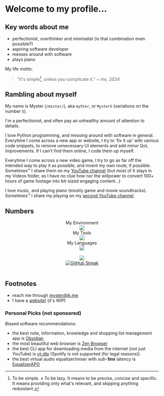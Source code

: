 # Welcome to my profile...

## Key words about me
- perfectionist, overthinker and minimalist (is that combination even possible?)
- aspiring software developer
- messes around with software
- plays piano

My life motto:
> "It's simple[^1], unless *you* complicate it." ~ *me, 2024*


## Rambling about myself
My name is Myster (`/mɪstər/`), aka `my5ter`, or `MysterV` (variations on the number `5`).  

I'm a perfectionist, and often pay an unhealthy amount of attention to details.  

I love Python programming, and messing around with software in general.  
Everytime I come across a new app or website, I try to 'fix it up' with various code snippets, to remove unnecessary UI elements and add *minor* QoL improvements. If I can't find them online, I code them up myself.  

Everytime I come across a new video game, I try to go as far off the intended way to play it as possible, and invent my own route, if possible.  
Sometimes™️ I share them on my [YouTube channel](https://www.youtube.com/@my5ter) (but most of it stays in my Videos folder, as I have no clue how nor the willpower to convert 100+ hours of game footage into bit-sized engaging content...)  

I love music, and playing piano (mostly game and movie soundtracks). Sometimes™️ I share my playing on my [second YouTube channel](https://www.youtube.com/@MysterV).


## Numbers
<div align="center">
    My Environment<br>
    <a href="https://skillicons.dev"><img src="https://skillicons.dev/icons?i=windows,linux,git" /></a><br>
    My Tools<br>
    <a href="https://skillicons.dev"><img src="https://skillicons.dev/icons?i=obsidian,github,pycharm,vscode" /></a><br>
    My Languages<br>
    <a href="https://skillicons.dev"><img src="https://skillicons.dev/icons?i=py,html,css,powershell,bash,mysql,md" /></a><br><br>
    <a href="https://github.com/anuraghazra/github-readme-stats?tab=readme-ov-file#usage-2"><img src="https://github-readme-stats.vercel.app/api/top-langs/?username=MysterV&theme=aura&layout=compact" /></a><br>
    <a href="https://git.io/streak-stats"><img src="https://github-readme-streak-stats.herokuapp.com?user=MysterV&theme=aura&date_format=Y-m-d" alt="GitHub Streak" /></a><br>
</div><br>


## Footnotes
- reach me through [myster@ik.me](mailto:myster@ik.me)
- I have a [website!](https://mysterv.github.io) (it's WIP)

### Personal Picks (not sponsored)
Biased software recommendations:
- the best note, information, knowledge and shopping list management app is [Obsidian](https://obsidian.md)
- the most beautiful web browser is [Zen Browser](https://zen-browser.app/)
- the best CLI app for downloading media from the internet (not just YouTube) is [yt-dlp](https://github.com/yt-dlp/yt-dlp) (Spotify is not supported (for legal reasons))
- the best virtual audio equalizer/mixer with *sub-**1ms*** latency is [EqualizerAPO](https://equalizerapo.com/)

<!--
Here are some ideas to get you started:

- 🔭 I’m currently working on ...
- 🌱 I’m currently learning ...
- 👯 I’m looking to collaborate on ...
- 🤔 I’m looking for help with ...
- 💬 Ask me about ...
- 📫 How to reach me: ...
- 😄 Pronouns: ...
- ⚡ Fun fact: ...
-->

[^1]: To be simple. ≠ To be lazy. It means to be precise, concise and specific. It means providing only what's relevant, and skipping anything redundant.
